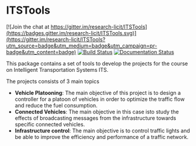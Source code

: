 # ITSTools

[![Join the chat at https://gitter.im/research-licit/ITSTools](https://badges.gitter.im/research-licit/ITSTools.svg)](https://gitter.im/research-licit/ITSTools?utm_source=badge&utm_medium=badge&utm_campaign=pr-badge&utm_content=badge) [![Build Status](https://travis-ci.org/research-licit/itstools.svg?branch=main)](https://travis-ci.org/research-licit/itstools) [![Documentation Status](https://readthedocs.org/projects/itstools/badge/?version=latest)](https://itstools.readthedocs.io/en/latest/?badge=latest)


This package contains a set of tools to develop the projects for the course on Intelligent Transportation Systems ITS. 

The projects consists of 3 main topics 

- **Vehicle Platooning**: The main objective of this project is to design a controller for a platoon of vehicles in order to optimize the traffic flow and reduce the fuel consumption.
- **Connected Vehicles**: The main objective in this case isto study the effects of broadcasting messages from the infrastructure towards specific connected vehicles.
- **Infrastructure control**: The main objective is to control traffic lights and be able to improve the efficiency and performance of a traffic network.

